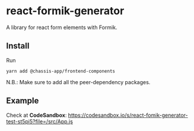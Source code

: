 # react-formik-generator

A library for react form elements with Formik.

## Install

Run

    yarn add @chassis-app/frontend-components

N.B.: Make sure to add all the peer-dependency packages.

## Example

Check at **CodeSandbox**: https://codesandbox.io/s/react-fomik-generator-test-st5pi5?file=/src/App.js
